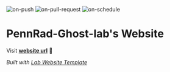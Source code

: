 
  ![on-push](../../actions/workflows/on-push.yaml/badge.svg)
  ![on-pull-request](../../actions/workflows/on-pull-request.yaml/badge.svg)
  ![on-schedule](../../actions/workflows/on-schedule.yaml/badge.svg)

  # PennRad-Ghost-lab's Website

  Visit **[website url](#)** 🚀

  _Built with [Lab Website Template](https://greene-lab.gitbook.io/lab-website-template-docs)_
